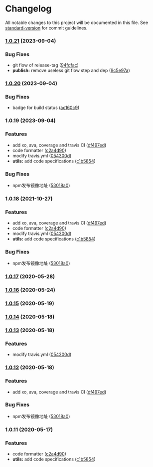 # Changelog

All notable changes to this project will be documented in this file. See [standard-version](https://github.com/conventional-changelog/standard-version) for commit guidelines.

### [1.0.21](https://github.com/chandq/json2excel-cli/compare/v1.0.20...v1.0.21) (2023-09-04)


### Bug Fixes

* git flow of release-tag ([94fdfac](https://github.com/chandq/json2excel-cli/commit/94fdface1e008d6c635bb839256e7c6f36a0e772))
* **publish:** remove useless git flow step and dep ([9c5e97a](https://github.com/chandq/json2excel-cli/commit/9c5e97a09188b0a4db76685b100a3e8c962abf07))

### [1.0.20](https://github.com/chandq/json2excel-cli/compare/v1.0.19...v1.0.20) (2023-09-04)


### Bug Fixes

* badge for build status ([ac160c9](https://github.com/chandq/json2excel-cli/commit/ac160c96830b1ea07a1a86950aa33cd972c21d69))

### 1.0.19 (2023-09-04)


### Features

* add xo, ava, coverage and travis CI ([df497ed](https://github.com/chandq/json2excel-cli/commit/df497ed8b14140ba6e572bd653a5c764c7d426d7))
* code formatter ([c2a4d90](https://github.com/chandq/json2excel-cli/commit/c2a4d9029d8319cd6923cd1a95bc07009be21002))
* modify travis.yml ([054300d](https://github.com/chandq/json2excel-cli/commit/054300d286410b96cc9a8cee8f3414d4d17239dc))
* **utils:** add code specifications ([c1b5854](https://github.com/chandq/json2excel-cli/commit/c1b5854ccaefdd86bd3abfad0cde8cf710e2ea91))


### Bug Fixes

* npm发布镜像地址 ([53018a0](https://github.com/chandq/json2excel-cli/commit/53018a0fd10e81409efc34a77cd6291256bd9a6b))

### 1.0.18 (2021-10-27)


### Features

* add xo, ava, coverage and travis CI ([df497ed](https://github.com/chandq/json2excel-cli/commit/df497ed8b14140ba6e572bd653a5c764c7d426d7))
* code formatter ([c2a4d90](https://github.com/chandq/json2excel-cli/commit/c2a4d9029d8319cd6923cd1a95bc07009be21002))
* modify travis.yml ([054300d](https://github.com/chandq/json2excel-cli/commit/054300d286410b96cc9a8cee8f3414d4d17239dc))
* **utils:** add code specifications ([c1b5854](https://github.com/chandq/json2excel-cli/commit/c1b5854ccaefdd86bd3abfad0cde8cf710e2ea91))


### Bug Fixes

* npm发布镜像地址 ([53018a0](https://github.com/chandq/json2excel-cli/commit/53018a0fd10e81409efc34a77cd6291256bd9a6b))

### [1.0.17](https://github.com/chandq/json2excel-cli/compare/v1.0.15...v1.0.17) (2020-05-28)

### [1.0.16](https://github.com/chandq/json2excel-cli/compare/v1.0.15...v1.0.16) (2020-05-24)

### [1.0.15](https://github.com/chandq/json2excel-cli/compare/v1.0.14...v1.0.15) (2020-05-19)

### [1.0.14](https://github.com/chandq/json2excel-cli/compare/v1.0.13...v1.0.14) (2020-05-18)

### [1.0.13](https://github.com/chandq/json2excel-cli/compare/v1.0.12...v1.0.13) (2020-05-18)


### Features

* modify travis.yml ([054300d](https://github.com/chandq/json2excel-cli/commit/054300d286410b96cc9a8cee8f3414d4d17239dc))

### [1.0.12](https://github.com/chandq/json2excel-cli/compare/v1.0.11...v1.0.12) (2020-05-18)


### Features

* add xo, ava, coverage and travis CI ([df497ed](https://github.com/chandq/json2excel-cli/commit/df497ed8b14140ba6e572bd653a5c764c7d426d7))


### Bug Fixes

* npm发布镜像地址 ([53018a0](https://github.com/chandq/json2excel-cli/commit/53018a0fd10e81409efc34a77cd6291256bd9a6b))

### 1.0.11 (2020-05-17)


### Features

* code formatter ([c2a4d90](https://github.com/chandq/json2excel-cli/commit/c2a4d9029d8319cd6923cd1a95bc07009be21002))
* **utils:** add code specifications ([c1b5854](https://github.com/chandq/json2excel-cli/commit/c1b5854ccaefdd86bd3abfad0cde8cf710e2ea91))
